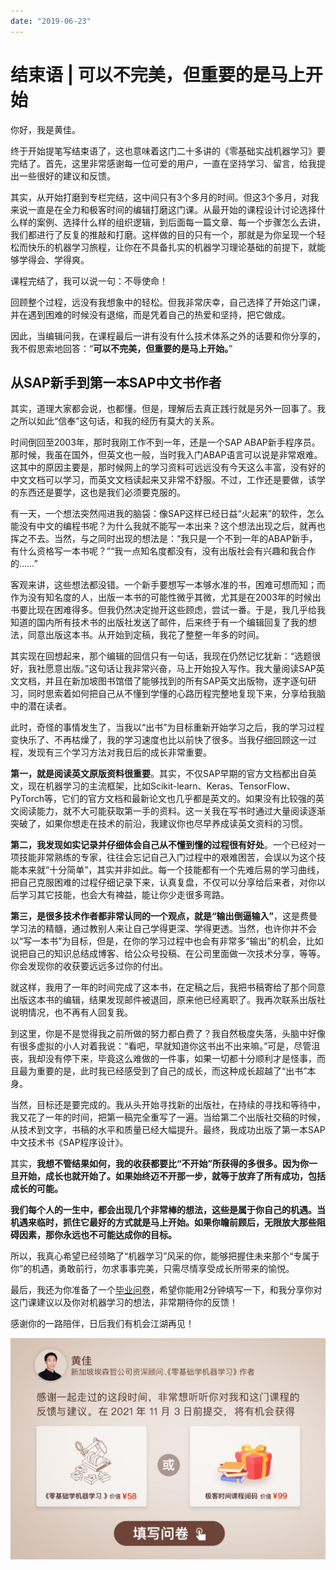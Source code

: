 ```yaml
---
date: "2019-06-23"
---  
```

      
# 结束语 | 可以不完美，但重要的是马上开始
你好，我是黄佳。

终于开始提笔写结束语了，这也意味着这门二十多讲的《零基础实战机器学习》要完结了。首先，这里非常感谢每一位可爱的用户，一直在坚持学习、留言，给我提出一些很好的建议和反馈。

其实，从开始打磨到专栏完结，这中间只有3个多月的时间。但这3个多月，对我来说一直是在全力和极客时间的编辑打磨这门课。从最开始的课程设计讨论选择什么样的案例、选择什么样的组织逻辑，到后面每一篇文章、每一个步骤怎么去讲，我们都进行了反复的推敲和打磨。这样做的目的只有一个，那就是为你呈现一个轻松而快乐的机器学习旅程，让你在不具备扎实的机器学习理论基础的前提下，就能够学得会、学得爽。

课程完结了，我可以说一句：不辱使命！

回顾整个过程，远没有我想象中的轻松。但我非常庆幸，自己选择了开始这门课，并在遇到困难的时候没有退缩，而是凭着自己的热爱和坚持，把它做成。

因此，当编辑问我，在课程最后一讲有没有什么技术体系之外的话要和你分享的，我不假思索地回答：“**可以不完美，但重要的是马上开始。**”

## 从SAP新手到第一本SAP中文书作者

其实，道理大家都会说，也都懂。但是，理解后去真正践行就是另外一回事了。我之所以如此“信奉”这句话，和我的经历有莫大的关系。

<!-- [[[read_end]]] -->

时间倒回至2003年，那时我刚工作不到一年，还是一个SAP ABAP新手程序员。那时候，我虽在国外，但英文也一般，当时我入门ABAP语言可以说是非常艰难。这其中的原因主要是，那时候网上的学习资料可远远没有今天这么丰富，没有好的中文文档可以学习，而英文文档读起来又非常不舒服。不过，工作还是要做，该学的东西还是要学，这也是我们必须要克服的。

有一天，一个想法突然闯进我的脑袋：像SAP这样已经日益“火起来”的软件，怎么能没有中文的编程书呢？为什么我就不能写一本出来？这个想法出现之后，就再也挥之不去。当然，与之同时出现的想法是：“我只是一个不到一年的ABAP新手，有什么资格写一本书呢？”“我一点知名度都没有，没有出版社会有兴趣和我合作的……”

客观来讲，这些想法都没错。一个新手要想写一本够水准的书，困难可想而知；而作为没有知名度的人，出版一本书的可能性微乎其微，尤其是在2003年的时候出书要比现在困难得多。但我仍然决定抛开这些顾虑，尝试一番。于是，我几乎给我知道的国内所有技术书的出版社发送了邮件，后来终于有一个编辑回复了我的想法，同意出版这本书。从开始到定稿，我花了整整一年多的时间。

其实现在回想起来，那个编辑的回信只有一句话，我现在仍然记忆犹新：“选题很好，我社愿意出版。”这句话让我非常兴奋，马上开始投入写作。我大量阅读SAP英文文档，并且在新加坡图书馆借了能够找到的所有SAP英文出版物，逐字逐句研习，同时思索着如何把自己从不懂到学懂的心路历程完整地复现下来，分享给我脑中的潜在读者。

此时，奇怪的事情发生了，当我以“出书”为目标重新开始学习之后，我的学习过程变快乐了、不再枯燥了，我的学习速度也比以前快了很多。当我仔细回顾这一过程，发现有三个学习方法对我日后的成长非常重要。

**第一，就是阅读英文原版资料很重要**。其实，不仅SAP早期的官方文档都出自英文，现在机器学习的主流框架，比如Scikit-learn、Keras、TensorFlow、PyTorch等，它们的官方文档和最新论文也几乎都是英文的。如果没有比较强的英文阅读能力，就不大可能获取第一手的资料。这一关我在写书时通过大量阅读逐渐突破了，如果你想走在技术的前沿，我建议你也尽早养成读英文资料的习惯。

**第二，我发现如实记录并仔细体会自己从不懂到懂的过程很有好处**。一个已经对一项技能非常熟练的专家，往往会忘记自己入门过程中的艰难困苦，会误以为这个技能本来就“十分简单”，其实并非如此。每一个技能都有一个先难后易的学习曲线，把自己克服困难的过程仔细记录下来，认真复盘，不仅可以分享给后来者，对你以后学习其它技能，也会大有裨益，能让你少走很多弯路。

**第三，是很多技术作者都非常认同的一个观点，就是“输出倒逼输入”**，这是费曼学习法的精髓，通过教别人来让自己学得更深、学得更透。当然，也许你并不会以“写一本书”为目标，但是，在你的学习过程中也会有非常多“输出”的机会，比如说把自己的知识总结成博客、给公众号投稿、在公司里面做一次技术分享，等等。你会发现你的收获要远远多过你的付出。

就这样，我用了一年的时间完成了这本书，在定稿之后，我把书稿寄给了那个同意出版这本书的编辑，结果发现邮件被退回，原来他已经离职了。我再次联系出版社说明情况，也不再有人回复我。

到这里，你是不是觉得我之前所做的努力都白费了？我自然极度失落，头脑中好像有很多虚拟的小人对着我说：“看吧，早就知道你这书出不出来嘛。”可是，尽管沮丧，我却没有停下来，毕竟这么难做的一件事，如果一切都十分顺利才是怪事，而且最为重要的是，此时我已经感受到了自己的成长，而这种成长超越了“出书”本身。

当然，目标还是要完成的。我从头开始寻找新的出版社，在持续的寻找和等待中，我又花了一年的时间，把第一稿完全重写了一遍。当给第二个出版社交稿的时候，从技术到文字，书稿的水平和质量已经大幅提升。最终，我成功出版了第一本SAP中文技术书《SAP程序设计》。

其实，**我想不管结果如何，我的收获都要比“不开始”所获得的多很多。因为你一旦开始，成长也就开始了。如果始终迈不开那一步，就等于放弃了所有成功，包括成长的可能。**

**我们每个人的一生中，都会出现几个非常棒的想法，这些是属于你自己的机遇。当机遇来临时，抓住它最好的方式就是马上开始。如果你瞻前顾后，无限放大那些阻碍因素，那你永远也不可能达成你的目标。**

所以，我真心希望已经领略了“机器学习”风采的你，能够把握住未来那个“专属于你”的机遇，勇敢前行，勿求事事完美，只需尽情享受成长所带来的愉悦。

最后，我还为你准备了一个[毕业问卷](https://jinshuju.net/f/s5a2mw)，希望你能用2分钟填写一下，和我分享你对这门课建议以及你对机器学习的想法，非常期待你的反馈！

感谢你的一路陪伴，日后我们有机会江湖再见！

[![](./httpsstatic001geekbangorgresourceimage893e89e622230564da1381eef0b97a3fb03e.jpg)](https://jinshuju.net/f/s5a2mw)